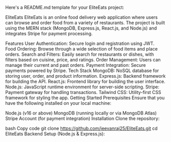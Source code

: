 
Here's a README.md template for your EliteEats project:

EliteEats
EliteEats is an online food delivery web application where users can browse and order food from a variety of restaurants. The project is built using the MERN stack (MongoDB, Express.js, React.js, and Node.js) and integrates Stripe for payment processing.

Features
User Authentication: Secure login and registration using JWT.
Food Ordering: Browse through a wide selection of food items and place orders.
Search and Filters: Easily search for restaurants or dishes, with filters based on cuisine, price, and ratings.
Order Management: Users can manage their current and past orders.
Payment Integration: Secure payments powered by Stripe.
Tech Stack
MongoDB: NoSQL database for storing user, order, and product information.
Express.js: Backend framework for building the API.
React.js: Frontend library for building the user interface.
Node.js: JavaScript runtime environment for server-side scripting.
Stripe: Payment gateway for handling transactions.
Tailwind CSS: Utility-first CSS framework for styling the app.
Getting Started
Prerequisites
Ensure that you have the following installed on your local machine:

Node.js (v16 or above)
MongoDB (running locally or via MongoDB Atlas)
Stripe Account (for payment integration)
Installation
Clone the repository:

bash
Copy code
git clone https://github.com/jeevanraj25/EliteEats.git
cd EliteEats
Backend Setup (Node.js & Express.js):

